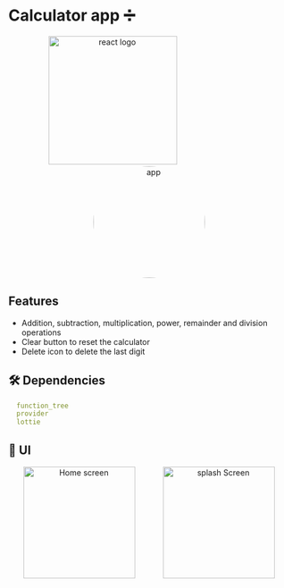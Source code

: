 # Calculator app ➗
<div align="center">
    <img src="https://user-images.githubusercontent.com/114832629/230302399-5d8f34e7-bfc5-4597-8fff-6293044f47bd.png" alt="react logo" width=230> 
    &emsp;&emsp;&emsp;&emsp;&emsp;&emsp;&emsp;&emsp;&emsp;
    <img src="https://cdn-icons-png.flaticon.com/256/5483/5483738.png" alt="app" width="200px" height="auto" style="border-radius:50%"> 
</div>

## Features
  - Addition, subtraction, multiplication, power, remainder and division operations
  - Clear button to reset the calculator
  - Delete icon to delete the last digit
## 🛠 Dependencies
```pubspec.yaml
  function_tree
  provider
  lottie
```

## 📱 UI
<div align="center">
  <img src="https://github.com/AyaAbdElmoneim158/Cloning_apps/assets/114832629/b30827da-c04a-48b6-8939-4279d23835c1" title="Home screen" width="200px" height="auto"> 
      &emsp;&emsp;&emsp;
  <img src="https://github.com/AyaAbdElmoneim158/Cloning_apps/assets/114832629/ee48b212-3f89-4bd3-abc0-3294adf237e4" title="splash Screen" width="200px" height="auto">
 </div>


